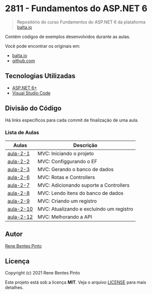 # 2811 - Fundamentos do ASP.NET 6

> Repositório do curso Fundamentos do ASP.NET 6 da plataforma [balta.io](https://balta.io)

Contém códigos de exemplos desenvolvidos durante as aulas.

Você pode encontrar os originais em:

- [balta.io](https://balta.io/cursos/fundamentos-aspnet)
- [github.com](https://github.com/balta-io/2811)

## Tecnologias Utilizadas

- [ASP.NET 6+](https://dotnet.microsoft.com/en-us/apps/aspnet)
- [Visual Studio Code](https://code.visualstudio.com/)

## Divisão do Código

Há links específicos para cada commit de finalização de uma aula.

### Lista de Aulas

| Aulas                             | Descrição                                |
| --------------------------------- | ---------------------------------------- |
| [aula-2-1](../../commit/a7ad88d)  | MVC: Iniciando o projeto                 |
| [aula-2-2](../../commit/6b72655)  | MVC: Configgurando o EF                  |
| [aula-2-3](../../commit/cea25a3)  | MVC: Gerando o banco de dados            |
| [aula-2-6](../../commit/4e31851)  | MVC: Rotas e Controllers                 |
| [aula-2-7](../../commit/66989ca)  | MVC: Adicionando suporte a Controllers   |
| [aula-2-8](../../commit/a1dd497)  | MVC: Lendo itens do banco de dados       |
| [aula-2-9](../../commit/b04ec80)  | MVC: Criando um registro                 |
| [aula-2-10](../../commit/c9a91f3) | MVC: Atualizando e excluindo um registro |
| [aula-2-12](../../commit/3e32e0a) | MVC: Melhorando a API                    |

## Autor

[Rene Bentes Pinto](http://github.com/renebentes)

## Licença

Copyright (c) 2021 Rene Bentes Pinto

Este projeto está sob a licença **MIT**. Veja o arquivo [LICENSE](LICENSE) para mais detalhes.

